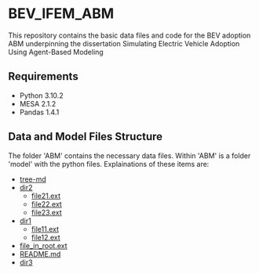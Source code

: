 # BEV_IFEM_ABM
This repository contains the basic data files and code for the BEV adoption ABM underpinning the dissertation Simulating Electric Vehicle Adoption Using Agent-Based Modeling

## Requirements

- Python 3.10.2
- MESA 2.1.2
- Pandas 1.4.1

## Data and Model Files Structure
The folder 'ABM' contains the necessary data files. Within 'ABM' is a folder 'model' with the python files. Explainations of these items are:

 * [tree-md](./tree-md)
 * [dir2](./dir2)
   * [file21.ext](./dir2/file21.ext)
   * [file22.ext](./dir2/file22.ext)
   * [file23.ext](./dir2/file23.ext)
 * [dir1](./dir1)
   * [file11.ext](./dir1/file11.ext)
   * [file12.ext](./dir1/file12.ext)
 * [file_in_root.ext](./file_in_root.ext)
 * [README.md](./README.md)
 * [dir3](./dir3)
